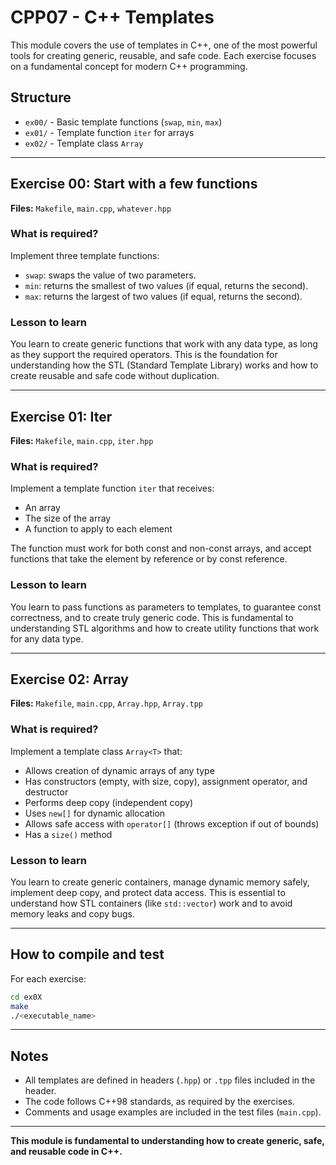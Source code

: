 # CPP07 - C++ Templates

This module covers the use of templates in C++, one of the most powerful tools for creating generic, reusable, and safe code. Each exercise focuses on a fundamental concept for modern C++ programming.

## Structure

- `ex00/` - Basic template functions (`swap`, `min`, `max`)
- `ex01/` - Template function `iter` for arrays
- `ex02/` - Template class `Array`

---

## Exercise 00: Start with a few functions

**Files:** `Makefile`, `main.cpp`, `whatever.hpp`

### What is required?

Implement three template functions:

- `swap`: swaps the value of two parameters.
- `min`: returns the smallest of two values (if equal, returns the second).
- `max`: returns the largest of two values (if equal, returns the second).

### Lesson to learn

You learn to create generic functions that work with any data type, as long as they support the required operators. This is the foundation for understanding how the STL (Standard Template Library) works and how to create reusable and safe code without duplication.

---

## Exercise 01: Iter

**Files:** `Makefile`, `main.cpp`, `iter.hpp`

### What is required?

Implement a template function `iter` that receives:

- An array
- The size of the array
- A function to apply to each element

The function must work for both const and non-const arrays, and accept functions that take the element by reference or by const reference.

### Lesson to learn

You learn to pass functions as parameters to templates, to guarantee const correctness, and to create truly generic code. This is fundamental to understanding STL algorithms and how to create utility functions that work for any data type.

---

## Exercise 02: Array

**Files:** `Makefile`, `main.cpp`, `Array.hpp`, `Array.tpp`

### What is required?

Implement a template class `Array<T>` that:

- Allows creation of dynamic arrays of any type
- Has constructors (empty, with size, copy), assignment operator, and destructor
- Performs deep copy (independent copy)
- Uses `new[]` for dynamic allocation
- Allows safe access with `operator[]` (throws exception if out of bounds)
- Has a `size()` method

### Lesson to learn

You learn to create generic containers, manage dynamic memory safely, implement deep copy, and protect data access. This is essential to understand how STL containers (like `std::vector`) work and to avoid memory leaks and copy bugs.

---

## How to compile and test

For each exercise:

```sh
cd ex0X
make
./<executable_name>
```

---

## Notes

- All templates are defined in headers (`.hpp`) or `.tpp` files included in the header.
- The code follows C++98 standards, as required by the exercises.
- Comments and usage examples are included in the test files (`main.cpp`).

---

**This module is fundamental to understanding how to create generic, safe, and reusable code in C++.**
